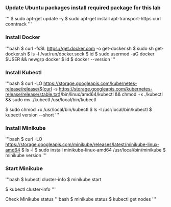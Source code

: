 ### Update Ubuntu packages install required package for this lab
'''
$ sudo apt-get update -y
$ sudo apt-get install apt-transport-https curl conntrack
'''

### Install Docker
'''bash
$ curl -fsSL https://get.docker.com -o get-docker.sh
$ sudo sh get-docker.sh
$ ls -l /var/run/docker.sock
$ id
$ sudo usermod -aG docker $USER && newgrp docker
$ id
$ docker --version
'''

### Install Kubectl
'''bash
$ curl -LO https://storage.googleapis.com/kubernetes-release/release/$(curl -s https://storage.googleapis.com/kubernetes-release/release/stable.txt)/bin/linux/amd64/kubectl &&   chmod +x ./kubectl && sudo mv ./kubectl /usr/local/bin/kubectl

$ sudo chmod +x /usr/local/bin/kubectl
$ ls -l /usr/local/bin/kubectl
$ kubectl version --short
'''

### Install Minikube
'''bash
$ curl -LO https://storage.googleapis.com/minikube/releases/latest/minikube-linux-amd64
$ ls -l 
$ sudo install minikube-linux-amd64 /usr/local/bin/minikube
$ minikube version
'''

### Start Minikube
'''bash
$ kubectl cluster-info
$ minikube start

$ kubectl cluster-info
'''

Check Minikube status
'''bash
$ minikube status
$ kubectl get nodes
'''
